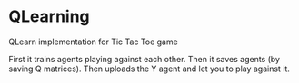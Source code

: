 # QLearning
QLearn implementation for Tic Tac Toe game

First it trains agents playing against each other.
Then it saves agents (by saving Q matrices).
Then uploads the Y agent and let you to play against it.
